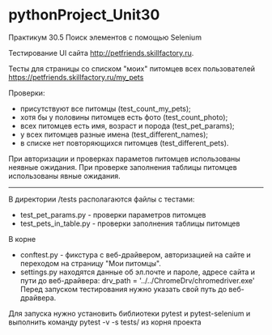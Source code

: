 # pythonProject_Unit30
Практикум 30.5 Поиск элементов с помощью Selenium

Тестирование UI сайта http://petfriends.skillfactory.ru.

Тесты для страницы со списком "моих" питомцев всех пользователей https://petfriends.skillfactory.ru/my_pets

Проверки:
 - присутствуют все питомцы (test_count_my_pets);
 - хотя бы у половины питомцев есть фото (test_count_photo);
 - всех питомцев есть имя, возраст и порода (test_pet_params);
 - у всех питомцев разные имена (test_different_names);
 - в списке нет повторяющихся питомцев (test_different_pets). 

При авторизации и проверках параметов питомцев использованы неявные ожидания.
При проверке заполнения таблицы питомцев использованы явные ожидания.
__________________________________________________________________________________________________________________________________

В директории /tests располагаются файлы с тестами:
- test_pet_params.py - проверки параметров питомцев
- test_pets_in_table.py - проверки заполнения таблицы питомцев

В корне
 - conftest.py -  фикстура с веб-драйвером, авторизацией на сайте и переходом на страницу "Мои питомцы".
 - settings.py находятся данные об эл.почте и пароле, адресе сайта и пути до веб-драйвера:
    drv_path = '../../ChromeDrv/chromedriver.exe'
    Перед запуском тестирования нужно указать свой путь до веб-драйвера.
    
Для запуска нужно установить библиотеки pytest и pytest-selenium и выполнить команду pytest -v -s tests/ из корня проекта
